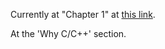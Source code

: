 Currently at "Chapter 1" at [this link](https://build-your-own.org/redis/01_intro_redis).

At the 'Why C/C++' section.